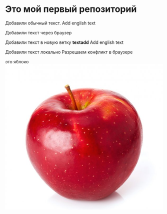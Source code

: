 # Это мой первый репозиторий

Добавили обычный текст. Add english text

Добавили текст через браузер

Добавили текст в новую ветку **textadd** Add english text


Добавили текст локально
Разрешаем конфликт в браузере

это яблоко
![яблоко](ябоко.jpeg)

